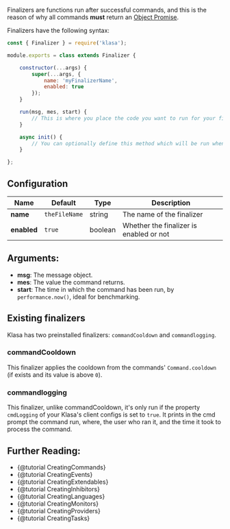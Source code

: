 Finalizers are functions run after successful commands, and this is the reason of why all commands **must** return an
[Object Promise](https://developer.mozilla.org/en/docs/Web/JavaScript/Reference/Global_Objects/Promise).

Finalizers have the following syntax:

```javascript
const { Finalizer } = require('klasa');

module.exports = class extends Finalizer {

	constructor(...args) {
		super(...args, {
			name: 'myFinalizerName',
            enabled: true
        });
	}

	run(msg, mes, start) {
		// This is where you place the code you want to run for your finalizer
	}

	async init() {
		// You can optionally define this method which will be run when the bot starts (after login, so discord data is available via this.client)
	}

};
```

## Configuration

| Name        | Default       | Type    | Description                             |
| ----------- | ------------- | ------- | --------------------------------------- |
| **name**    | `theFileName` | string  | The name of the finalizer               |
| **enabled** | `true`        | boolean | Whether the finalizer is enabled or not |

## Arguments:

- **msg**: The message object.
- **mes**: The value the command returns.
- **start**: The time in which the command has been run, by `performance.now()`, ideal for benchmarking.

## Existing finalizers

Klasa has two preinstalled finalizers: `commandCooldown` and `commandlogging`.

### commandCooldown

This finalizer applies the cooldown from the commands' `Command.cooldown` (if exists and its value is above `0`).

### commandlogging

This finalizer, unlike commandCooldown, it's only run if the property `cmdLogging` of
your Klasa's client configs is set to `true`. It prints in the cmd prompt the command run, where,
the user who ran it, and the time it took to process the command.

## Further Reading:

- {@tutorial CreatingCommands}
- {@tutorial CreatingEvents}
- {@tutorial CreatingExtendables}
- {@tutorial CreatingInhibitors}
- {@tutorial CreatingLanguages}
- {@tutorial CreatingMonitors}
- {@tutorial CreatingProviders}
- {@tutorial CreatingTasks}

